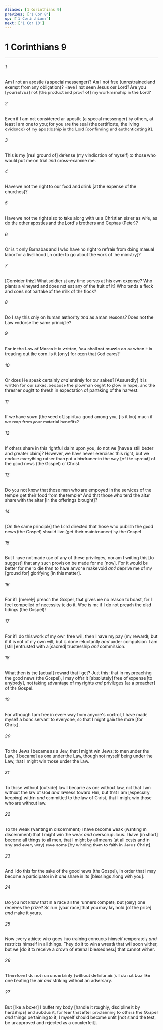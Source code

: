 ```yaml
---
Aliases: [1 Corinthians 9]
previous: ['1 Cor 8']
up: ['1 Corinthians']
next: ['1 Cor 10']
---
```

# 1 Corinthians 9

***














###### 1 






Am I not an apostle (a special messenger)? Am I not free (unrestrained and exempt from any obligation)? Have I not seen Jesus our Lord? Are you [yourselves] not [the product and proof of] my workmanship in the Lord? 













###### 2 






Even if I am not considered an apostle (a special messenger) by others, at least I am one to you; for you are the seal (the certificate, the living evidence) of my apostleship in the Lord [confirming and authenticating it]. 













###### 3 






This is my [real ground of] defense (my vindication of myself) to those who would put me on trial _and_ cross-examine me. 













###### 4 






Have we not the right to our food and drink [at the expense of the churches]? 













###### 5 






Have we not the right also to take along with us a Christian sister as wife, as do the other apostles and the Lord's brothers and Cephas (Peter)? 













###### 6 






Or is it only Barnabas and I who have no right to refrain from doing manual labor for a livelihood [in order to go about the work of the ministry]? 













###### 7 






[Consider this:] What soldier at any time serves at his own expense? Who plants a vineyard and does not eat any of the fruit of it? Who tends a flock and does not partake of the milk of the flock? 













###### 8 






Do I say this only on human authority _and_ as a man reasons? Does not the Law endorse the same principle? 













###### 9 






For in the Law of Moses it is written, You shall not muzzle an ox when it is treading out the corn. Is it [only] for oxen that God cares? 













###### 10 






Or does He speak certainly _and_ entirely for our sakes? [Assuredly] it is written for our sakes, because the plowman ought to plow in hope, and the thresher ought to thresh in expectation of partaking of the harvest. 













###### 11 






If we have sown [the seed of] spiritual good among you, [is it too] much if we reap from your material benefits? 













###### 12 






If others share in this rightful claim upon you, do not we [have a still better and greater claim]? However, we have never exercised this right, but we endure everything rather than put a hindrance in the way [of the spread] of the good news (the Gospel) of Christ. 













###### 13 






Do you not know that those men who are employed in the services of the temple get their food from the temple? And that those who tend the altar share with the altar [in the offerings brought]? 













###### 14 






[On the same principle] the Lord directed that those who publish the good news (the Gospel) should live (get their maintenance) by the Gospel. 













###### 15 






But I have not made use of any of these privileges, nor am I writing this [to suggest] that any such provision be made for me [now]. For it would be better for me to die than to have anyone make void _and_ deprive me of my [ground for] glorifying [in this matter]. 













###### 16 






For if I [merely] preach the Gospel, that gives me no reason to boast, for I feel compelled of necessity to do it. Woe is me if I do not preach the glad tidings (the Gospel)! 













###### 17 






For if I do this work of my own free will, then I have my pay (my reward); but if it is not of my own will, but is done reluctantly _and_ under compulsion, I am [still] entrusted with a [sacred] trusteeship _and_ commission. 













###### 18 






What then is the [actual] reward that I get? Just this: that in my preaching the good news (the Gospel), I may offer it [absolutely] free of expense [to anybody], not taking advantage of my rights _and_ privileges [as a preacher] of the Gospel. 













###### 19 






For although I am free in every way from anyone's control, I have made myself a bond servant to everyone, so that I might gain the more [for Christ]. 













###### 20 






To the Jews I became as a Jew, that I might win Jews; to men under the Law, [I became] as one under the Law, though not myself being under the Law, that I might win those under the Law. 













###### 21 






To those without (outside) law I became as one without law, not that I am without the law of God _and_ lawless toward Him, but that I am [especially keeping] within _and_ committed to the law of Christ, that I might win those who are without law. 













###### 22 






To the weak (wanting in discernment) I have become weak (wanting in discernment) that I might win the weak _and_ overscrupulous. I have [in short] become all things to all men, that I might by all means (at all costs and in any and every way) save some [by winning them to faith in Jesus Christ]. 













###### 23 






And I do this for the sake of the good news (the Gospel), in order that I may become a participator in it _and_ share in its [blessings along with you]. 













###### 24 






Do you not know that in a race all the runners compete, but [only] one receives the prize? So run [your race] that you may lay hold [of the prize] _and_ make it yours. 













###### 25 






Now every athlete who goes into training conducts himself temperately _and_ restricts himself in all things. They do it to win a wreath that will soon wither, but we [do it to receive a crown of eternal blessedness] that cannot wither. 













###### 26 






Therefore I do not run uncertainly (without definite aim). I do not box like one beating the air _and_ striking without an adversary. 













###### 27 






But [like a boxer] I buffet my body [handle it roughly, discipline it by hardships] and subdue it, for fear that after proclaiming to others the Gospel _and_ things pertaining to it, I myself should become unfit [not stand the test, be unapproved and rejected as a counterfeit].

